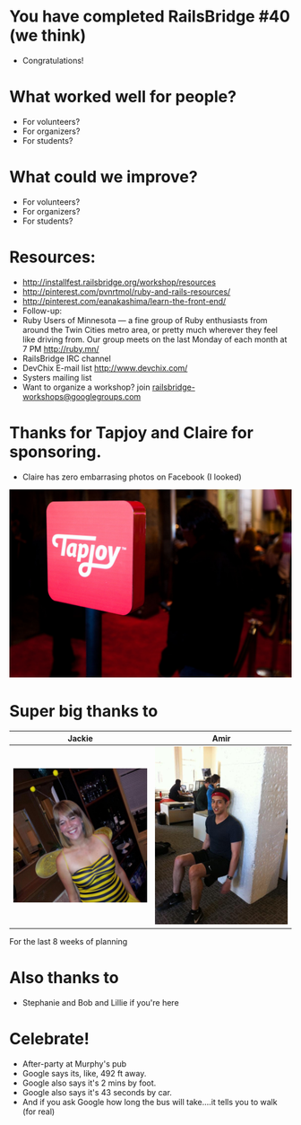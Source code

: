 <!SLIDE bullets incremental>
# You have completed RailsBridge #40 (we think)
* Congratulations!

<!SLIDE bullets>
# What worked well for people?
* For volunteers?
* For organizers?
* For students?

<!SLIDE bullets>
# What could we improve?
* For volunteers?
* For organizers?
* For students?

<!SLIDE bullets>


<!SLIDE bullets>
# Resources:
* http://installfest.railsbridge.org/workshop/resources
* http://pinterest.com/pvnrtmol/ruby-and-rails-resources/
* http://pinterest.com/eanakashima/learn-the-front-end/
* Follow-up:
* Ruby Users of Minnesota — a fine group of Ruby enthusiasts from around the Twin Cities metro area, or pretty much wherever they feel like driving from. Our group meets on the last Monday of each month at 7 PM http://ruby.mn/
* RailsBridge IRC channel
* DevChix E-mail list http://www.devchix.com/
* Systers mailing list
* Want to organize a workshop? join railsbridge-workshops@googlegroups.com

<!SLIDE bullets>
# Thanks for Tapjoy and Claire for sponsoring.
* Claire has zero embarrasing photos on Facebook (I looked)

![Tapjoy](img/tapjoy2.jpg)

<!SLIDE bullets>
# Super big thanks to

|Jackie | Amir |
|----|-----|
| <img src="img/jackie.jpg" alt="Ruby" width="300"> | <img src="img/amir.jpg" alt="Rails" width="300">


For the last 8 weeks of planning

<!SLIDE bullets>
# Also thanks to
* Stephanie and Bob and Lillie if you're here

<!SLIDE bullets>
# Celebrate!
* After-party at Murphy's pub
* Google says its, like, 492 ft away.
* Google also says it's 2 mins by foot.
* Google also says it's 43 seconds by car.
* And if you ask Google how long the bus will take....it tells you to walk (for real)
